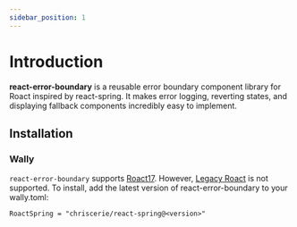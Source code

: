```yaml
---
sidebar_position: 1
---
```


# Introduction

<b>react-error-boundary</b> is a reusable error boundary component library for Roact inspired by react-spring. It makes error logging, reverting states, and displaying fallback components incredibly easy to implement.

## Installation

### Wally

`react-error-boundary` supports [Roact17](https://github.com/grilme99/CorePackages). However, [Legacy Roact](https://github.com/Roblox/roact) is not supported. To install, add the latest version of react-error-boundary to your wally.toml:

```console
RoactSpring = "chriscerie/react-spring@<version>"
```
